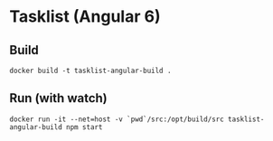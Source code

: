 # Tasklist (Angular 6)

## Build 

    docker build -t tasklist-angular-build .

## Run (with watch)

    docker run -it --net=host -v `pwd`/src:/opt/build/src tasklist-angular-build npm start
